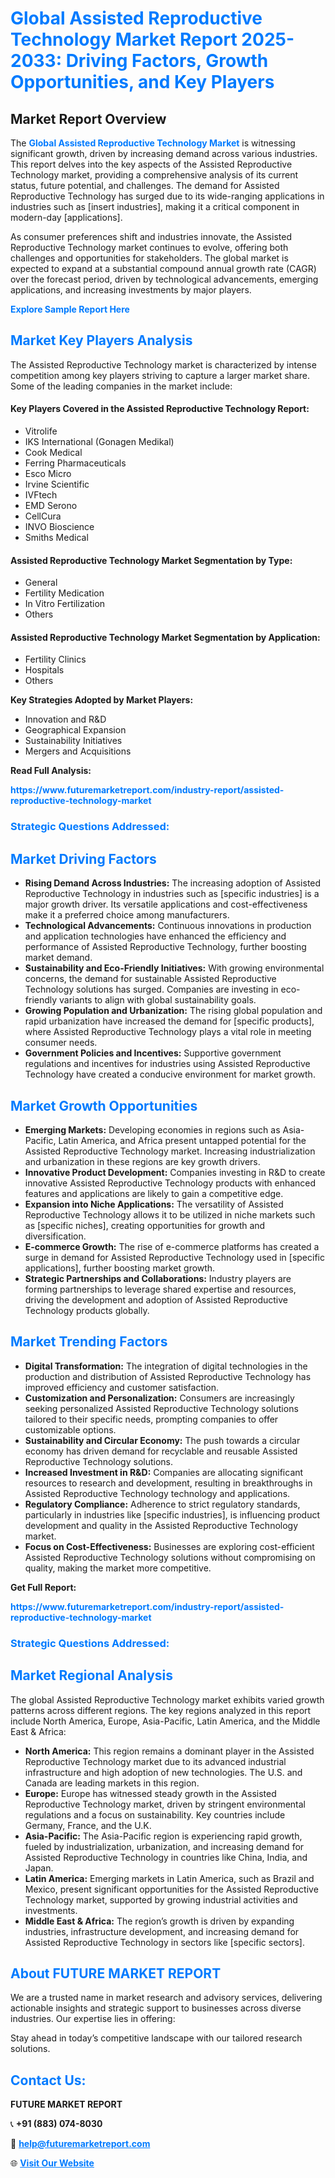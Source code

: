 <h1 style="color: #007BFF;">Global Assisted Reproductive Technology Market Report 2025-2033: Driving Factors, Growth Opportunities, and Key Players</h1>

<section id="overview">
<h2>Market Report Overview</h2>
<p>The <a href="https://www.futuremarketreport.com/industry-report/assisted-reproductive-technology-market" style="color: #007BFF; text-decoration: none;"><strong>Global Assisted Reproductive Technology Market</strong></a> is witnessing significant growth, driven by increasing demand across various industries. This report delves into the key aspects of the Assisted Reproductive Technology market, providing a comprehensive analysis of its current status, future potential, and challenges. The demand for Assisted Reproductive Technology has surged due to its wide-ranging applications in industries such as [insert industries], making it a critical component in modern-day [applications].</p>
<p>As consumer preferences shift and industries innovate, the Assisted Reproductive Technology market continues to evolve, offering both challenges and opportunities for stakeholders. The global market is expected to expand at a substantial compound annual growth rate (CAGR) over the forecast period, driven by technological advancements, emerging applications, and increasing investments by major players.</p>
</section>

<section id="overview">
<p><a href="https://www.futuremarketreport.com/request-sample/reportId=76971" style="color: #007BFF; text-decoration: none;"><strong>Explore Sample Report Here</strong></a></p>
</section>

<section id="key-players">
<h2 style="color: #007BFF;">Market Key Players Analysis</h2>
<p>The Assisted Reproductive Technology market is characterized by intense competition among key players striving to capture a larger market share. Some of the leading companies in the market include:</p>
<h4>Key Players Covered in the Assisted Reproductive Technology Report:</h4>
<ul><li>Vitrolife</li><li>IKS International (Gonagen Medikal)</li><li>Cook Medical</li><li>Ferring Pharmaceuticals</li><li>Esco Micro</li><li>Irvine Scientific</li><li>IVFtech</li><li>EMD Serono</li><li>CellCura</li><li>INVO Bioscience</li><li>Smiths Medical</li></ul>
<h4>Assisted Reproductive Technology Market Segmentation by Type:</h4>
<ul><li>General</li><li>Fertility Medication</li><li>In Vitro Fertilization</li><li>Others</li></ul>

<h4>Assisted Reproductive Technology Market Segmentation by Application:</h4>
<ul><li>Fertility Clinics</li><li>Hospitals</li><li>Others</li></ul>
<p><strong>Key Strategies Adopted by Market Players:</strong></p>
<ul>
<li>Innovation and R&D</li>
<li>Geographical Expansion</li>
<li>Sustainability Initiatives</li>
<li>Mergers and Acquisitions</li>
</ul>
</section>

<section>
<p><strong>Read Full Analysis: </strong></p><a href="https://www.futuremarketreport.com/industry-report/assisted-reproductive-technology-market" style="color: #007BFF; text-decoration: none;"><strong>https://www.futuremarketreport.com/industry-report/assisted-reproductive-technology-market</strong></a>
<h3 style="color: #007BFF;">Strategic Questions Addressed:</h3>
</section>

<section id="driving-factors">
<h2 style="color: #007BFF;">Market Driving Factors</h2>
<ul>
<li><strong>Rising Demand Across Industries:</strong> The increasing adoption of Assisted Reproductive Technology in industries such as [specific industries] is a major growth driver. Its versatile applications and cost-effectiveness make it a preferred choice among manufacturers.</li>
<li><strong>Technological Advancements:</strong> Continuous innovations in production and application technologies have enhanced the efficiency and performance of Assisted Reproductive Technology, further boosting market demand.</li>
<li><strong>Sustainability and Eco-Friendly Initiatives:</strong> With growing environmental concerns, the demand for sustainable Assisted Reproductive Technology solutions has surged. Companies are investing in eco-friendly variants to align with global sustainability goals.</li>
<li><strong>Growing Population and Urbanization:</strong> The rising global population and rapid urbanization have increased the demand for [specific products], where Assisted Reproductive Technology plays a vital role in meeting consumer needs.</li>
<li><strong>Government Policies and Incentives:</strong> Supportive government regulations and incentives for industries using Assisted Reproductive Technology have created a conducive environment for market growth.</li>
</ul>
</section>

<section id="growth-opportunities">
<h2 style="color: #007BFF;">Market Growth Opportunities</h2>
<ul>
<li><strong>Emerging Markets:</strong> Developing economies in regions such as Asia-Pacific, Latin America, and Africa present untapped potential for the Assisted Reproductive Technology market. Increasing industrialization and urbanization in these regions are key growth drivers.</li>
<li><strong>Innovative Product Development:</strong> Companies investing in R&D to create innovative Assisted Reproductive Technology products with enhanced features and applications are likely to gain a competitive edge.</li>
<li><strong>Expansion into Niche Applications:</strong> The versatility of Assisted Reproductive Technology allows it to be utilized in niche markets such as [specific niches], creating opportunities for growth and diversification.</li>
<li><strong>E-commerce Growth:</strong> The rise of e-commerce platforms has created a surge in demand for Assisted Reproductive Technology used in [specific applications], further boosting market growth.</li>
<li><strong>Strategic Partnerships and Collaborations:</strong> Industry players are forming partnerships to leverage shared expertise and resources, driving the development and adoption of Assisted Reproductive Technology products globally.</li>
</ul>
</section>

<section id="trending-factors">
<h2 style="color: #007BFF;">Market Trending Factors</h2>
<ul>
<li><strong>Digital Transformation:</strong> The integration of digital technologies in the production and distribution of Assisted Reproductive Technology has improved efficiency and customer satisfaction.</li>
<li><strong>Customization and Personalization:</strong> Consumers are increasingly seeking personalized Assisted Reproductive Technology solutions tailored to their specific needs, prompting companies to offer customizable options.</li>
<li><strong>Sustainability and Circular Economy:</strong> The push towards a circular economy has driven demand for recyclable and reusable Assisted Reproductive Technology solutions.</li>
<li><strong>Increased Investment in R&D:</strong> Companies are allocating significant resources to research and development, resulting in breakthroughs in Assisted Reproductive Technology technology and applications.</li>
<li><strong>Regulatory Compliance:</strong> Adherence to strict regulatory standards, particularly in industries like [specific industries], is influencing product development and quality in the Assisted Reproductive Technology market.</li>
<li><strong>Focus on Cost-Effectiveness:</strong> Businesses are exploring cost-efficient Assisted Reproductive Technology solutions without compromising on quality, making the market more competitive.</li>
</ul>
</section>

<section>
<p><strong>Get Full Report: </strong></p><a href="https://www.futuremarketreport.com/industry-report/assisted-reproductive-technology-market" style="color: #007BFF; text-decoration: none;"><strong>https://www.futuremarketreport.com/industry-report/assisted-reproductive-technology-market</strong></a>
<h3 style="color: #007BFF;">Strategic Questions Addressed:</h3>
</section>


<section id="regional-analysis">
<h2 style="color: #007BFF;">Market Regional Analysis</h2>
<p>The global Assisted Reproductive Technology market exhibits varied growth patterns across different regions. The key regions analyzed in this report include North America, Europe, Asia-Pacific, Latin America, and the Middle East & Africa:</p>
<ul>
<li><strong>North America:</strong> This region remains a dominant player in the Assisted Reproductive Technology market due to its advanced industrial infrastructure and high adoption of new technologies. The U.S. and Canada are leading markets in this region.</li>
<li><strong>Europe:</strong> Europe has witnessed steady growth in the Assisted Reproductive Technology market, driven by stringent environmental regulations and a focus on sustainability. Key countries include Germany, France, and the U.K.</li>
<li><strong>Asia-Pacific:</strong> The Asia-Pacific region is experiencing rapid growth, fueled by industrialization, urbanization, and increasing demand for Assisted Reproductive Technology in countries like China, India, and Japan.</li>
<li><strong>Latin America:</strong> Emerging markets in Latin America, such as Brazil and Mexico, present significant opportunities for the Assisted Reproductive Technology market, supported by growing industrial activities and investments.</li>
<li><strong>Middle East & Africa:</strong> The region’s growth is driven by expanding industries, infrastructure development, and increasing demand for Assisted Reproductive Technology in sectors like [specific sectors].</li>
</ul>
</section>

<footer>
<h2 style="color: #007BFF;">About FUTURE MARKET REPORT</h2>
<p>We are a trusted name in market research and advisory services, delivering actionable insights and strategic support to businesses across diverse industries. Our expertise lies in offering:</p>

<p>Stay ahead in today’s competitive landscape with our tailored research solutions.</p>

<h2 style="color: #007BFF;">Contact Us:</h2>
<p><strong>FUTURE MARKET REPORT</strong></p>
<p>📞 <strong>+91 (883) 074-8030</strong></p>
<p>📧 <strong><a href="mailto:help@futuremarketreport.com" style="color: #007BFF;">help@futuremarketreport.com</a></strong></p>
<p>🌐 <strong><a href="https://www.futuremarketreport.com/" style="color: #007BFF;">Visit Our Website</a></strong></p>
</footer>